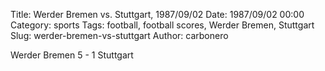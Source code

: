 Title: Werder Bremen vs. Stuttgart, 1987/09/02
Date: 1987/09/02 00:00
Category: sports
Tags: football, football scores, Werder Bremen, Stuttgart
Slug: werder-bremen-vs-stuttgart
Author: carbonero


Werder Bremen 5 - 1 Stuttgart
